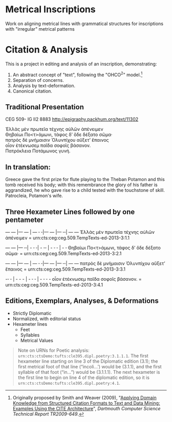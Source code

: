 # Metrical Inscriptions
Work on aligning metrical lines with grammatical structures for inscriptions with "irregular" metrical patterns

# Citation & Analysis

This is a project in editing and analysis of an inscription, demonstrating:

1. An abstract concept of "text", following the "OHCO<sup>2</sup>" model.[^ohco2]
1. Separation of concerns.
1. Analysis by text-deformation.
1. Canonical citation.

[^ohco2]:   Originally proposed by Smith and Weaver  (2009), "[Applying Domain Knowledge from Structured Citation Formats to Text and Data Mining: Examples Using the CITE Architecture](http://katahdin.cs.dartmouth.edu/reports/TR2009-649.pdf)", *Dartmouth Computer Science Technical Report TR2009-649*.

## Traditional Presentation

CEG 509- IG II2 8883 http://epigraphy.packhum.org/text/11302

Ἑλλὰς μὲν πρωτεῖα τέχνης αὐλῶν ἀπένειμεν </br>
Θηβαίωι Πο<τ>άμωνι, τάφος δ’ ὅδε δέξατο σῶμα·</br>
πατρὸς δὲ μνήμαισιν Ὀλυνπίχου αὔξετ’ ἔπαινος</br>
οἷον ἐτέκνωσεμ παῖδα σοφοῖς βάσανον.</br>
Πατρόκλεια Ποτάμωνος γυνή.</br>

## In translation:

Greece gave the first prize for flute playing to the Theban Potamon and this tomb received his body; with this remembrance the glory of his father is aggrandized, he who gave rise to a child tested with the touchstone of skill. Patrocleia, Potamon's wife.


## Three Hexameter Lines followed by one pentameter

 — — |— — | —  ⏑ ⏑|— — |— ⏑⏑| — — 
Ἑλλὰς μὲν πρωτεῖα τέχνης αὐλῶν ἀπένειμεν
     = urn:cts:ceg:ceg.509.TempTexts-ed-2013-3:1.1

— — |— ⏑⏑| - ⏑ ⏑| - ⏑⏑ | - ⏑ ⏑ | - ⏑
Θηβαίωι Πο<τ>άμωνι, τάφος δ’ ὅδε δέξατο σῶμα·
     = urn:cts:ceg:ceg.509.TempTexts-ed-2013-3:2.1

— — |— — | —  ⏑ ⏑|— — |— ⏑⏑| — — 
	πατρὸς δὲ μνήμαισιν Ὀλυνπίχου αὔξετ’ ἔπαινος
     = urn:cts:ceg:ceg.509.TempTexts-ed-2013-3:3.1

-⏑ ⏑ | - - - | - ⏑ ⏑ | - ⏑ ⏑ -
οἷον ἐτέκνωσεμ παῖδα σοφοῖς βάσανον.
     = urn:cts:ceg:ceg.509.TempTexts-ed-2013-3:4.1


## Editions, Exemplars, Analyses, & Deformations

- Strictly Diplomatic
- Normalized, with editorial status
- Hexameter lines
     - Feet
     - Syllables
     - Metrical Values

> Note on URNs for Poetic analysis: `urn:cts:ctsDemo:tufts:cle395.dipl.poetry:3.1.1.1`. The first hexameter line starting on line 3 of the Diplomatic edition (3.1); the first metrical foot of that line (“incoli…’) would be (3.1.1), and the first syllable of that foot (“in…”) would be (3.1.1.1).  The next hexameter is the first line to begin on line 4 of the diplomatic edition, so it is `urn:cts:ctsDemo:tufts:cle395.dipl.poetry:4.1`.
